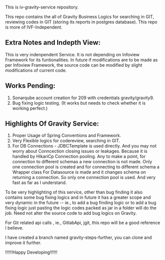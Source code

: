 This is iv-gravity-service repository.

This repo contains the all of Gravity Business Logics for searching in GIT, reviewing codes in GIT (storing its reports in 
postgres database). This repo is more of IVF-Independent.

Extra Notes and Indepth View:
------------------------------

This is very indenpendent Service. It is not depending on Infoview Framework for its funtionalities. 
In future if modifications are to be made as per Infoview Framework, the source code can be modified by slight modifications of current 
code.

Works Pending:
---------------
1. Sonarqube account creation for 209 with credentials gravity/gravity9.
2. Bug fixing logic testing. (It works but needs to check whether it is working perfect.)

Highlights Of Gravity Service:
------------------------------
1. Proper Usage of Spring Conventions and Framework.
2. Very Flexible logics for codereview, searching in GIT.
3. For DB Connections  - JDBCTemplate is used directly. And you may not worry about Conncection closing issues or leakages. Because it is 
handled by HikariCp Connection pooling. Any to make a point, for connection to different schemas a new connection is not made.
Only one connection pool is created and for connecting to different schema a Wrapper class For Datasource is made and it changes schema on 
returning a connection. So only one connection pool is used. And very fast as far as I understand.

To be very highlighting of this service, other than bug finding it also contains some bug fixing logics and in future it has a greater scope
and very dynamic in the future -- ie., to add a bug finding logic or to add a bug fixing logic just pasting the logic codes packed as jar
in a folder will do the job. Need not alter the source code to add bug logics on Gravity.

For Git related api calls , ie., GitlabApi, jgit, this repo will be a good reference I believe.


I have created a branch named gravity-steps-further, you can clone and improve it further.

!!!!!!Happy Developing!!!!!!